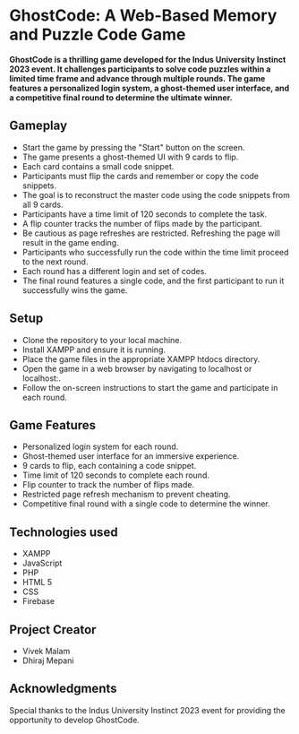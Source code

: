 # GhostCode: A Web-Based Memory and Puzzle Code Game
**GhostCode is a thrilling game developed for the Indus University Instinct 2023 event. It challenges participants to solve code puzzles within a limited time frame and advance through multiple rounds. The game features a personalized login system, a ghost-themed user interface, and a competitive final round to determine the ultimate winner.**

## Gameplay
* Start the game by pressing the "Start" button on the screen.
* The game presents a ghost-themed UI with 9 cards to flip.
* Each card contains a small code snippet.
* Participants must flip the cards and remember or copy the code snippets.
* The goal is to reconstruct the master code using the code snippets from all 9 cards.
* Participants have a time limit of 120 seconds to complete the task.
* A flip counter tracks the number of flips made by the participant.
* Be cautious as page refreshes are restricted. Refreshing the page will result in the game ending.
* Participants who successfully run the code within the time limit proceed to the next round.
* Each round has a different login and set of codes.
* The final round features a single code, and the first participant to run it successfully wins the game.

## Setup
* Clone the repository to your local machine.
* Install XAMPP and ensure it is running.
* Place the game files in the appropriate XAMPP htdocs directory.
* Open the game in a web browser by navigating to localhost or localhost:<port>.
* Follow the on-screen instructions to start the game and participate in each round.

## Game Features
* Personalized login system for each round.
* Ghost-themed user interface for an immersive experience.
* 9 cards to flip, each containing a code snippet.
* Time limit of 120 seconds to complete each round.
* Flip counter to track the number of flips made.
* Restricted page refresh mechanism to prevent cheating.
* Competitive final round with a single code to determine the winner.

## Technologies used
* XAMPP 
* JavaScript
* PHP
* HTML 5
* CSS
* Firebase

## Project Creator
* Vivek Malam
* Dhiraj Mepani

## Acknowledgments
Special thanks to the Indus University Instinct 2023 event for providing the opportunity to develop GhostCode.
